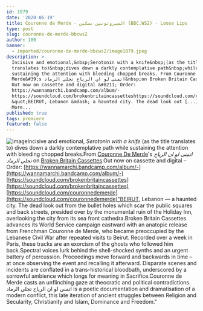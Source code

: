 ```yaml
---
id: 1079
date: '2020-06-19'
title: Couronne de Merde - ﺍﻟﺴﻴﺮﻭﺗﻮﻧﻴﻦ ﺑﺴﻜﻴﻦ (BBC.WS2) - Loose Lips
type: post
slug: couronne-de-merde-bbcws2
author: 100
banner:
  - imported/couronne-de-merde-bbcws2/image1079.jpeg
description: >-
  Incisive and emotional,&nbsp;Serotonin with a knife&nbsp;(as the title
  translates to)&nbsp;dives down a darkly contemplative path&nbsp;while
  sustaining the attention with bleeding chopped breaks. From Couronne De
  Merde&#39;s ﺍﺗﻤﻨﻰ ﻟﻮ ﺍﻥ ﺍﻟﺮﻳﺎﺡ ﺗﺠﻠﻲ ﺍﻟﺮﻣﺎﺩ&nbsp;on Broken Britain Cassettes.
  Out now on cassette and digital &#8211; Order:
  https://wannamarchi.bandcamp.com/album/-
  https://soundcloud.com/brokenbritaincassetteshttps://soundcloud.com/couronnedemerde
  &quot;BEIRUT, Lebanon &mdash; a haunted city. The dead look out [...]Read
  More...
published: true
tags: premiere
featured: false
---
```

![image](../imported/couronne-de-merde-bbcws2/image1079.jpeg)Incisive and emotional, _Serotonin with a knife_ (as the title translates to) dives down a darkly contemplative path while sustaining the attention with bleeding chopped breaks.From [Couronne De Merde](https://soundcloud.com/couronnedemerde)'s _ﺍﺗﻤﻨﻰ ﻟﻮ ﺍﻥ ﺍﻟﺮﻳﺎﺡ ﺗﺠﻠﻲ ﺍﻟﺮﻣﺎﺩ_ on [Broken Britain Cassettes](https://www.discogs.com/label/1016831-Broken-Britain-Cassettes).Out now on cassette and digital – Order: [](https://wannamarchi.bandcamp.com/album/-)[https://wannamarchi.bandcamp.com/album/-](https://wannamarchi.bandcamp.com/album/-)  
[](https://soundcloud.com/brokenbritaincassettes)[https://soundcloud.com/brokenbritaincassettes](https://soundcloud.com/brokenbritaincassettes)  
[https://soundcloud.com/couronnedemerde](https://soundcloud.com/couronnedemerde)"BEIRUT, Lebanon — a haunted city. The dead look out from the bullet holes which scar the public squares and back streets, presided over by the monumental ruin of the Holiday Inn, overlooking the city from its sea front cathedra.Broken Britain Cassettes advances its World Service campaign eastward with an anatopic release from Frenchman Couronne de Merde, who became preoccupied by the Lebanese Civil War after repeated visits to Beirut. Recorded over a week in Paris, these tracks are an exorcism of the ghosts who followed him back.Spectral voices lurk behind the shell-shocked synths and an urgent battery of percussion. Proceedings move forward and backwards in time – at once observing the event and recalling it afterward. Disparate scenes and incidents are conflated in a trans-historical bloodbath, underscored by a sorrowful ambience which longs for meaning in Sacrifice.Couronne de Merde casts an unflinching gaze at theocratic and political contradictions. ﺍﺗﻤﻨﻰ ﻟﻮ ﺍﻥ ﺍﻟﺮﻳﺎﺡ ﺗﺠﻠﻲ ﺍﻟﺮﻣﺎﺩ is a poetic documentation and dramatisation of a modern conflict, this late iteration of ancient struggles between Religion and Secularity, Christianity and Islam, Dominance and Freedom."